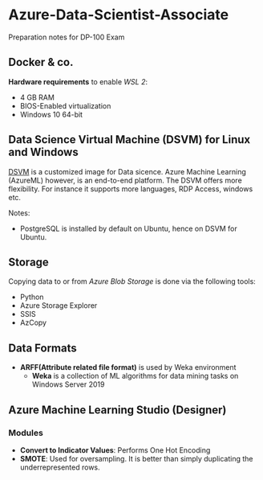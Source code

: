 # Azure-Data-Scientist-Associate
Preparation notes for DP-100 Exam


## Docker & co.

__Hardware requirements__ to enable _WSL 2_:
* 4 GB RAM
* BIOS-Enabled virtualization
* Windows 10 64-bit

## Data Science Virtual Machine (DSVM) for Linux and Windows

[DSVM](https://learn.microsoft.com/en-us/azure/machine-learning/data-science-virtual-machine/overview) is a customized image for Data sicence. Azure Machine Learning (AzureML) however, is an end-to-end platform. The DSVM offers more flexibility. For instance it supports more languages, RDP Access, windows etc.

Notes:
* PostgreSQL is installed by default on Ubuntu, hence on DSVM for Ubuntu.

## Storage

Copying data to or from _Azure Blob Storage_ is done via the following tools:
* Python
* Azure Storage Explorer
* SSIS
* AzCopy

## Data Formats

* __ARFF(Attribute related file format)__ is used by Weka environment
    * __Weka__ is a collection of ML algorithms for data mining tasks on Windows Server 2019


## Azure Machine Learning Studio (Designer)

### Modules

* __Convert to Indicator Values__: Performs One Hot Encoding
* __SMOTE__: Used for oversampling. It is better than simply duplicating the underrepresented rows.